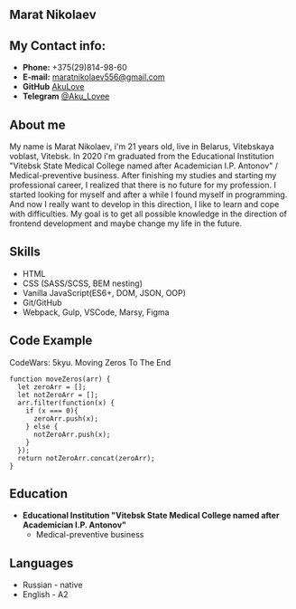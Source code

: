 **Marat Nikolaev**
---

**My Contact info:**
 ---
* **Phone:** +375(29)814-98-60
* **E-mail:** maratnikolaev556@gmail.com
* **GitHub** [AkuLove](https://github.com/AkuLove)
* **Telegram** [@Aku_Lovee](t.me/Aku_Lovee)

**About me**
---

My name is Marat Nikolaev, i'm 21 years old, live in Belarus, Vitebskaya voblast, Vitebsk. In 2020 i'm graduated from the Educational Institution "Vitebsk State Medical College named after Academician I.P. Antonov" / Medical-preventive business. After finishing my studies and starting my professional career, I realized that there is no future for my profession. I started looking for myself and after a while I found myself in programming. And now I really want to develop in this direction, I like to learn and cope with difficulties. My goal is to get all possible knowledge in the direction of frontend development and maybe change my life in the future.

**Skills**
---

* HTML
* CSS (SASS/SCSS, BEM nesting)
* Vanilla JavaScript(ES6+, DOM, JSON, OOP)
* Git/GitHub
* Webpack, Gulp, VSCode, Marsy, Figma

**Code Example**
---
CodeWars: 5kyu. Moving Zeros To The End
```
function moveZeros(arr) {
  let zeroArr = [];
  let notZeroArr = [];
  arr.filter(function(x) {
    if (x === 0){
      zeroArr.push(x);
    } else {
      notZeroArr.push(x);
    }
  });
  return notZeroArr.concat(zeroArr);
}
```

**Education**
---
* **Educational Institution "Vitebsk State Medical College named after Academician I.P. Antonov"**
	* Medical-preventive business

**Languages**
---
* Russian - native
* English - A2